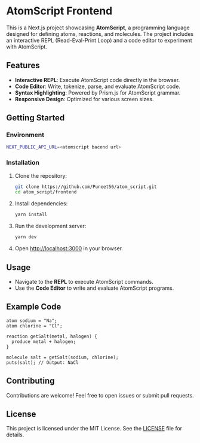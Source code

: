 # AtomScript Frontend

This is a Next.js project showcasing **AtomScript**, a programming language designed for defining atoms, reactions, and molecules. The project includes an interactive REPL (Read-Eval-Print Loop) and a code editor to experiment with AtomScript.

## Features

- **Interactive REPL**: Execute AtomScript code directly in the browser.
- **Code Editor**: Write, tokenize, parse, and evaluate AtomScript code.
- **Syntax Highlighting**: Powered by Prism.js for AtomScript grammar.
- **Responsive Design**: Optimized for various screen sizes.

## Getting Started

### Environment

```bash
NEXT_PUBLIC_API_URL=<atomscript bacend url>
```

### Installation

1. Clone the repository:
   ```bash
   git clone https://github.com/Puneet56/atom_script.git
   cd atom_script/frontend
   ```

2. Install dependencies:
   ```bash
   yarn install
   ```

3. Run the development server:
   ```bash
   yarn dev
   ```

4. Open [http://localhost:3000](http://localhost:3000) in your browser.

## Usage

- Navigate to the **REPL** to execute AtomScript commands.
- Use the **Code Editor** to write and evaluate AtomScript programs.

## Example Code

```atomscript
atom sodium = "Na";
atom chlorine = "Cl";

reaction getSalt(metal, halogen) {
  produce metal + halogen;
}

molecule salt = getSalt(sodium, chlorine);
puts(salt); // Output: NaCl
```

## Contributing

Contributions are welcome! Feel free to open issues or submit pull requests.

## License

This project is licensed under the MIT License. See the [LICENSE](LICENSE) file for details.

